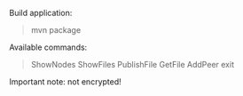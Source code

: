 Build application:
> mvn package

Available commands:
> ShowNodes
> ShowFiles
> PublishFile <filepath>
> GetFile <filename>
> AddPeer <ip> <port>
> exit

Important note: not encrypted!